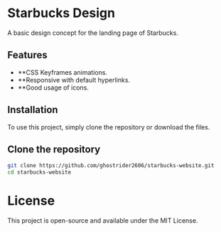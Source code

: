 # Starbucks Design

A basic design concept for the landing page of Starbucks.

## Features

- **CSS Keyframes animations.
- **Responsive with default hyperlinks.
- **Good usage of icons.
  

## Installation

To use this project, simply clone the repository or download the files.

## Clone the repository

```bash
git clone https://github.com/ghostrider2606/starbucks-website.git
cd starbucks-website
```
# License

This project is open-source and available under the MIT License.


